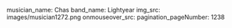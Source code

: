 musician_name: Chas
band_name: Lightyear
img_src: images/musician1272.png
onmouseover_src: 
pagination_pageNumber: 1238